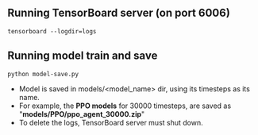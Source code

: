 ## Running TensorBoard server (on port 6006)
```
tensorboard --logdir=logs
```

## Running model train and save
```
python model-save.py
```

* Model is saved in models/<model_name> dir, using its timesteps as its name.
* For example, the **PPO models** for 30000 timesteps, are saved as "**models/PPO/ppo_agent_30000.zip**"
* To delete the logs, TensorBoard server must shut down.
